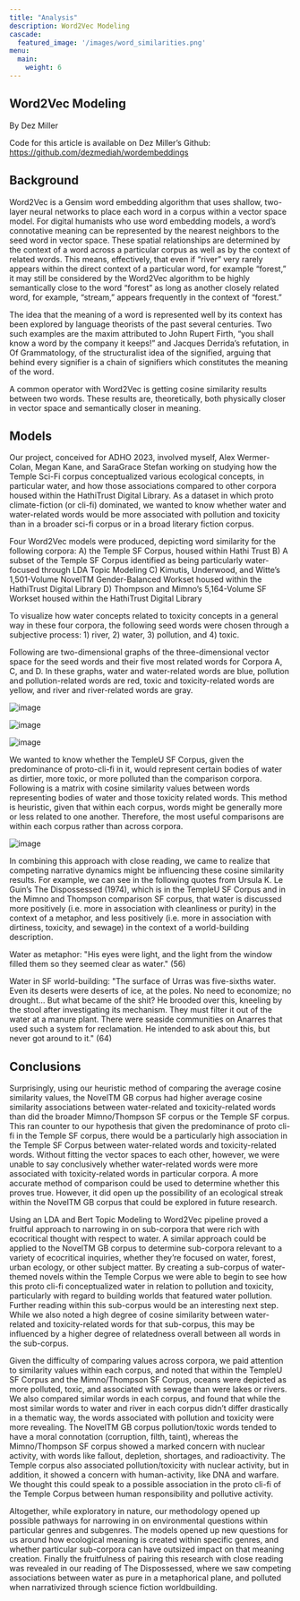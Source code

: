 ```yaml
---
title: "Analysis"
description: Word2Vec Modeling
cascade:
  featured_image: '/images/word_similarities.png'
menu:
  main:
    weight: 6
---
```

## Word2Vec Modeling

By Dez Miller

Code for this article is available on Dez Miller’s Github: https://github.com/dezmediah/wordembeddings

## Background
Word2Vec is a Gensim word embedding algorithm that uses shallow, two-layer neural networks to place each word in a corpus within a vector space model. For digital humanists who use word embedding models, a word’s connotative meaning can be represented by the nearest neighbors to the seed word in vector space. These spatial relationships are determined by the context of a word across a particular corpus as well as by the context of related words. This
means, effectively, that even if “river” very rarely appears within the direct context of a particular word, for example “forest,” it may still be considered by the Word2Vec algorithm to be highly semantically close to the word “forest” as long as another closely related word, for example, “stream,” appears frequently in the context of “forest.”

The idea that the meaning of a word is represented well by its context has been explored by language theorists of the past several centuries. Two such examples are the maxim attributed to John Rupert Firth, “you shall know a word by the company it keeps!” and Jacques Derrida’s refutation, in Of Grammatology, of the structuralist idea of the signified, arguing that behind every signifier is a chain of signifiers which constitutes the meaning of the word.

A common operator with Word2Vec is getting cosine similarity results between two words. These results are, theoretically, both physically closer in vector space and semantically closer in meaning. 

## Models
Our project, conceived for ADHO 2023, involved myself, Alex Wermer-Colan, Megan Kane, and SaraGrace Stefan working on studying how the Temple Sci-Fi corpus conceptualized various ecological concepts, in particular water, and how those associations compared to other corpora housed within the HathiTrust Digital Library. As a dataset in which proto climate-fiction (or cli-fi) dominated, we wanted to know whether water and water-related words would be more associated with pollution and toxicity than in a broader sci-fi corpus or in a broad literary fiction corpus.

Four Word2Vec models were produced, depicting word similarity for the following corpora: 
A) the Temple SF Corpus, housed within Hathi Trust
B) A subset of the Temple SF Corpus identified as being particularly water-focused through LDA Topic Modeling
C) Kimutis, Underwood, and Witte’s 1,501-Volume NovelTM Gender-Balanced Workset housed within the HathiTrust Digital Library
D) Thompson and Mimno’s 5,164-Volume SF Workset housed within the HathiTrust Digital Library

To visualize how water concepts related to toxicity concepts in a general way in these four corpora, the following seed words were chosen through a subjective process: 1) river, 2) water, 3) pollution, and 4) toxic. 

Following are two-dimensional graphs of the three-dimensional vector space for the seed words and their five most related words for Corpora A, C, and D. In these graphs, water and water-related words are blue, pollution and pollution-related words are red, toxic and toxicity-related words are yellow, and river and river-related words are gray.

![image](/images/NovelGB_chart.png)

![image](/images/Temple_word2vec_chart.png)

![image](/images/SF_word2vec_chart.png)

We wanted to know whether the TempleU SF Corpus, given the predominance of proto-cli-fi in it, would represent certain bodies of water as dirtier, more toxic, or more polluted than the comparison corpora. Following is a matrix with cosine similarity values between words representing bodies of water and those toxicity related words. This method is heuristic, given that within each corpus, words might be generally more or less related to one another. Therefore, the most useful comparisons are within each corpus rather than across corpora. 

![image](/images/word_similarities.png)

In combining this approach with close reading, we came to realize that competing narrative dynamics might be influencing these cosine similarity results. For example, we can see in the following quotes from Ursula K. Le Guin’s The Dispossessed (1974), which is in the TempleU SF Corpus and in the Mimno and Thompson comparison SF corpus, that water is discussed more positively (i.e. more in association with cleanliness or purity) in the context of a metaphor, and less positively (i.e. more in association with dirtiness, toxicity, and sewage) in the context of a world-building description. 

Water as metaphor: "His eyes were light, and the light from the window filled them so they seemed clear as water." (56)

Water in SF world-building: "The surface of Urras was five-sixths water. Even its deserts were deserts of ice, at the poles. No need to economize; no drought…  But what became of the shit? He brooded over this, kneeling by the stool after investigating its mechanism. They must filter it out of the water at a manure plant. There were seaside communities on Anarres that used such a system for reclamation. He intended to ask about this, but never got around to it." (64)

## Conclusions
Surprisingly, using our heuristic method of comparing the average cosine similarity values, the NovelTM GB corpus had higher average cosine similarity associations between water-related and toxicity-related words than did the broader Mimno/Thompson SF corpus or the Temple SF corpus. This ran counter to our hypothesis that given the predominance of proto cli-fi in the Temple SF corpus, there would be a particularly high association in the Temple SF Corpus between water-related words and toxicity-related words. Without fitting the vector spaces to each other, however, we were unable to say conclusively whether water-related words were more associated with toxicity-related words in particular corpora. A more accurate method of comparison could be used to determine whether this proves true. However, it did open up the possibility of an ecological streak within the NovelTM GB corpus that could be explored in future research.
	
Using an LDA and Bert Topic Modeling to Word2Vec pipeline proved a fruitful approach to narrowing in on sub-corpora that were rich with ecocritical thought with respect to water. A similar approach could be applied to the NovelTM GB corpus to determine sub-corpora relevant to a variety of ecocritical inquiries, whether they’re focused on water, forest, urban ecology, or other subject matter. By creating a sub-corpus of water-themed novels within the Temple Corpus we were able to begin to see how this proto cli-fi conceptualized water in relation to pollution and toxicity, particularly with regard to building worlds that featured water pollution. Further reading within this sub-corpus would be an interesting next step. While we also noted a high degree of cosine similarity between water-related and toxicity-related words for that sub-corpus, this may be influenced by a higher degree of relatedness overall between all words in the sub-corpus.

Given the difficulty of comparing values across corpora, we paid attention to similarity values within each corpus, and noted that within the TempleU SF Corpus and the Mimno/Thompson SF Corpus, oceans were depicted as more polluted, toxic, and associated with sewage than were lakes or rivers. We also compared similar words in each corpus, and found that while the most similar words to water and river in each corpus didn’t differ drastically in a thematic way, the words associated with pollution and toxicity were more revealing. The NovelTM GB corpus pollution/toxic words tended to have a moral connotation (corruption, filth, taint), whereas the Mimno/Thompson SF corpus showed a marked concern with nuclear activity, with words like fallout, depletion, shortages, and radioactivity. The Temple corpus also associated pollution/toxicity with nuclear activity, but in addition, it showed a concern with human-activity, like DNA and warfare. We thought this could speak to a possible association in the proto cli-fi of the Temple Corpus between human responsibility and pollutive activity. 

Altogether, while exploratory in nature, our methodology opened up possible pathways for narrowing in on environmental questions within particular genres and subgenres. The models opened up new questions for us around how ecological meaning is created within specific genres, and whether particular sub-corpora can have outsized impact on that meaning creation. Finally the fruitfulness of pairing this research with close reading was revealed in our reading of The Dispossessed, where we saw competing associations between water as pure in a metaphorical plane, and polluted when narrativized through science fiction worldbuilding.
